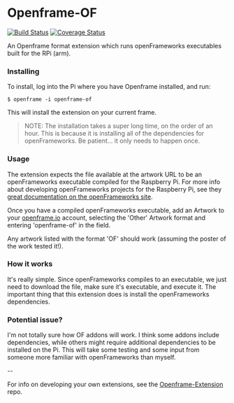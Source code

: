 # Openframe-OF

[![Build Status](https://travis-ci.org/jmwohl/Openframe-OF.svg?branch=master)](https://travis-ci.org/jmwohl/Openframe-OF) [![Coverage Status](https://coveralls.io/repos/github/jmwohl/Openframe-OF/badge.svg?branch=master)](https://coveralls.io/github/jmwohl/Openframe-OF?branch=master)

An Openframe format extension which runs openFrameworks executables built for the RPi (arm).

### Installing

To install, log into the Pi where you have Openframe installed, and run:

```
$ openframe -i openframe-of
```

This will install the extension on your current frame.

> NOTE: The installation takes a super long time, on the order of an hour. This is because it is installing all of the dependencies for openFrameworks. Be patient... it only needs to happen once.

### Usage

The extension expects the file available at the artwork URL to be an openFrameworks executable compiled for the Raspberry Pi. For more info about developing openFrameworks projects for the Raspberry Pi, see they [great documentation on the openFrameworks site](http://openframeworks.cc/setup/raspberrypi/).

Once you have a compiled openFrameworks executable, add an Artwork to your [openframe.io](http://openframe.io) account, selecting the 'Other' Artwork format and entering 'openframe-of' in the field.

Any artwork listed with the format 'OF' should work (assuming the poster of the work tested it!).

### How it works

It's really simple. Since openFrameworks compiles to an executable, we just need to download the file, make sure it's executable, and execute it. The important thing that this extension does is install the openFrameworks dependencies.

### Potential issue?

I'm not totally sure how OF addons will work. I think some addons include dependencies, while others might require additional dependencies to be installed on the Pi. This will take some testing and some input from someone more familiar with openFrameworks than myself.

--

For info on developing your own extensions, see the [Openframe-Extension](https://github.com/jmwohl/Openframe-Extension) repo.